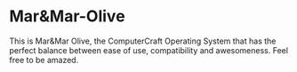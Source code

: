 Mar&amp;Mar-Olive
=============

This is Mar&amp;Mar Olive, the ComputerCraft Operating System that has the perfect balance between ease of use, compatibility and awesomeness. Feel free to be amazed.

